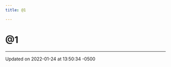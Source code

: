```yaml
---
title: @1

---
```


# @1








-------------------------------

Updated on 2022-01-24 at 13:50:34 -0500